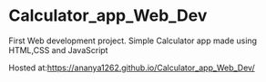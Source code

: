 # Calculator_app_Web_Dev
First Web development project. 
Simple Calculator app made using HTML,CSS and JavaScript



Hosted at:https://ananya1262.github.io/Calculator_app_Web_Dev/
